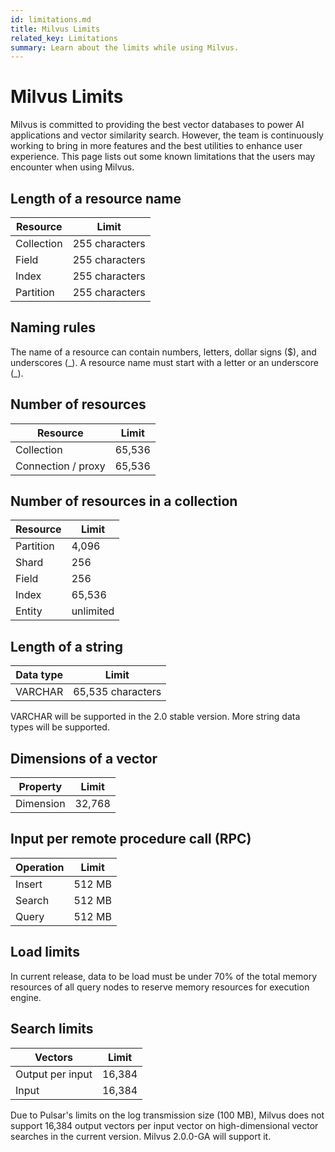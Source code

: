 ```yaml
---
id: limitations.md
title: Milvus Limits
related_key: Limitations
summary: Learn about the limits while using Milvus.
---
```

# Milvus Limits

Milvus is committed to providing the best vector databases to power AI applications and vector similarity search. However, the team is continuously working to bring in more features and the best utilities to enhance user experience. This page lists out some known limitations that the users may encounter when using Milvus.

## Length of a resource name

| Resource      | Limit  |
| ----------- | ----------- |
| Collection      | 255 characters      |
| Field   | 255 characters        |
| Index   | 255 characters       |
| Partition   | 255  characters      |

## Naming rules

The name of a resource can contain numbers, letters, dollar signs ($), and underscores (\_). A resource name must start with a letter or an underscore (_).

## Number of resources

| Resource      | Limit |
| ----------- | ----------- |
| Collection     | 65,536       |
| Connection / proxy   | 65,536        |

## Number of resources in a collection

| Resource     | Limit|
| ----------- | ----------- |
| Partition      | 4,096       |
| Shard   | 256        |
| Field   | 256        |
| Index   | 65,536        |
| Entity   | unlimited        |

## Length of a string 
| Data type      | Limit  |
| ----------- | ----------- |
| VARCHAR      | 65,535 characters       |

<div class="alert note">
VARCHAR will be supported in the 2.0 stable version. More string data types will be supported.
</div>


## Dimensions of a vector
| Property      | Limit |
| ----------- | ----------- |
| Dimension      | 32,768       |

## Input per remote procedure call (RPC)
| Operation      | Limit |
| ----------- | ----------- |
| Insert      | 512 MB    |
| Search   | 512 MB     |
| Query   | 512 MB      |

## Load limits
In current release, data to be load must be under 70% of the total memory resources of all query nodes to reserve memory resources for execution engine.

## Search limits
| Vectors      | Limit |
| ----------- | ----------- |
| Output per input    | 16,384       |
| Input    | 16,384       |

<div class="alert note">
Due to Pulsar's limits on the log transmission size (100 MB), Milvus does not support 16,384 output vectors per input vector on high-dimensional vector searches in the current version. Milvus 2.0.0-GA will support it.
</div>
